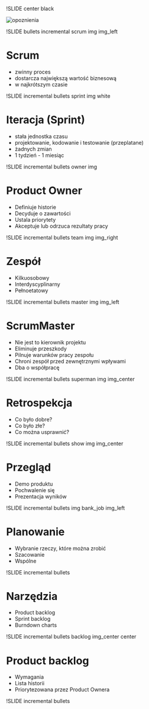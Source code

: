 !SLIDE center black

![opoznienia](delayed.jpg)

!SLIDE  bullets incremental scrum img img_left

# Scrum #

* zwinny proces
* dostarcza największą wartość biznesową
* w najkrótszym czasie

!SLIDE incremental bullets sprint img white

# Iteracja (Sprint) #

* stała jednostka czasu
* projektowanie, kodowanie i testowanie (przeplatane)
* żadnych zmian
* 1 tydzień - 1 miesiąc

!SLIDE incremental bullets owner img  

# Product Owner #

* Definiuje historie
* Decyduje o zawartości
* Ustala priorytety
* Akceptuje lub odrzuca rezultaty pracy

!SLIDE incremental bullets team img img_right

# Zespół #

* Kilkuosobowy
* Interdyscyplinarny
* Pełnoetatowy

!SLIDE incremental bullets master img img_left

# ScrumMaster #

* Nie jest to kierownik projektu
* Eliminuje przeszkody
* Pilnuje warunków pracy zespołu
* Chroni zespół przed zewnętrznymi wpływami
* Dba o współpracę 

!SLIDE incremental bullets superman img img_center

# Retrospekcja #

* Co było dobre?
* Co było złe?
* Co można usprawnić?

!SLIDE incremental bullets show img img_center

# Przegląd #

* Demo produktu 
* Pochwalenie się
* Prezentacja wyników

!SLIDE incremental bullets img bank_job img_left

# Planowanie #

* Wybranie rzeczy, które można zrobić
* Szacowanie
* Wspólne

!SLIDE incremental bullets

# Narzędzia #

* Product backlog
* Sprint backlog
* Burndown charts

!SLIDE incremental bullets backlog img_center  center

# Product backlog

* Wymagania
* Lista historii
* Priorytezowana przez Product Ownera

!SLIDE incremental bullets

